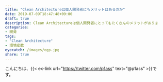 ```yaml
---
title: "Clean Architectureは個人開発者にもメリットはあるのか"
date: 2019-07-09T18:47:48+09:00
draft: true
description: Clean Architectureは個人開発者にとってもたくさんのメリットがあります。特にミドルウェアの存在を気にせず開発できる点は開発スピードを上げることができます。
categories:
- 開発
tags:
- "Clean Architecture"
- 環境変数
eyecatch: /images/ogp.jpg
share: true
---
```


こんにちは、{{< ex-link url="https://twitter.com/p1ass" text="@p1ass" >}}です。  
<!--more-->

